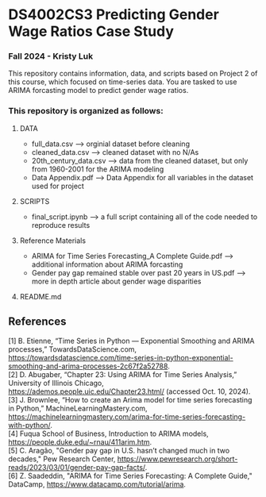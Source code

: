 # DS4002CS3 Predicting Gender Wage Ratios Case Study 
### Fall 2024 - Kristy Luk

This repository contains information, data, and scripts based on Project 2 of this course, which focused on time-series data. You are tasked to use ARIMA forcasting model to predict gender wage ratios. 

### This repository is organized as follows:
1. DATA
    - full_data.csv --> orginial dataset before cleaning
    - cleaned_data.csv --> cleaned dataset with no N/As
    - 20th_century_data.csv --> data from the cleaned dataset, but only from 1960-2001 for the ARIMA modeling 
    - Data Appendix.pdf --> Data Appendix for all variables in the dataset used for project
      
2. SCRIPTS
    - final_script.ipynb --> a full script containing all of the code needed to reproduce results

3. Reference Materials
    - ARIMA for Time Series Forecasting_A Complete Guide.pdf --> additional information about ARIMA forcasting 
    - Gender pay gap remained stable over past 20 years in US.pdf --> more in depth article about gender wage disparities
      
4. README.md

## References
[1] 	B. Etienne, “Time Series in Python — Exponential Smoothing and ARIMA processes,” TowardsDataScience.com, https://towardsdatascience.com/time-series-in-python-exponential-smoothing-and-arima-processes-2c67f2a52788.  
[2] 	D. Abugaber, “Chapter 23: Using ARIMA for Time Series Analysis,” University of Illinois Chicago, https://ademos.people.uic.edu/Chapter23.html/ (accessed Oct. 10, 2024).  
[3] 	J. Brownlee, “How to create an Arima model for time series forecasting in Python,” MachineLearningMastery.com, https://machinelearningmastery.com/arima-for-time-series-forecasting-with-python/.  
[4]	Fuqua School of Business, Introduction to ARIMA models, https://people.duke.edu/~rnau/411arim.htm.  
[5] C. Aragão, "Gender pay gap in U.S. hasn’t changed much in two decades," Pew Research Center, https://www.pewresearch.org/short-reads/2023/03/01/gender-pay-gap-facts/.  
[6] Z. Saadeddin, "ARIMA for Time Series Forecasting: A Complete Guide," DataCamp, https://www.datacamp.com/tutorial/arima.
